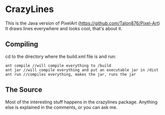 CrazyLines
==========
This is the Java version of PixelArt (https://github.com/Talon876/Pixel-Art)
It draws lines everywhere and looks cool, that's about it.

Compiling
---------

cd to the directory where the build.xml file is and run:

	ant compile //will compile everything to /build
	ant jar //will compile everything and put an executable jar in /dist
	ant run //compiles everything, makes the jar, runs the jar

The Source
----------

Most of the interesting stuff happens in the crazylines package.
Anything else is explained in the comments, or you can ask me.
